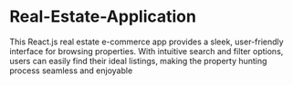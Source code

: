 # Real-Estate-Application
This React.js real estate e-commerce app provides a sleek, user-friendly interface for browsing properties. With intuitive search and filter options, users can easily find their ideal listings, making the property hunting process seamless and enjoyable
